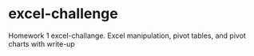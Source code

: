 # excel-challenge
Homework 1 excel-challange. Excel manipulation, pivot tables, and pivot charts with write-up

